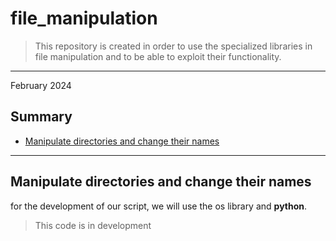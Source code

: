 # file_manipulation
> This repository is created in order to use the specialized libraries in file manipulation and to be able to exploit their functionality.
---
February 2024

## Summary
* [Manipulate directories and change their names](#the_first_item)
---
<a name="the_first_item"></a> 
## Manipulate directories and change their names
for the development of our script, we will use the os library and **python**.

> This code is in development

